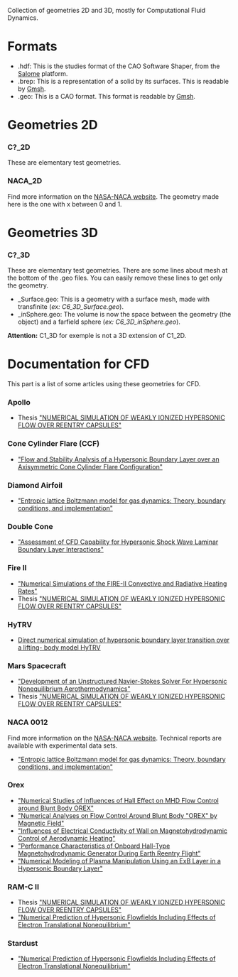Collection of geometries 2D and 3D, mostly for Computational Fluid Dynamics.

# Formats
* .hdf: This is the studies format of the CAO Software Shaper, from the [Salome](https://docs.salome-platform.org/latest/main/index.html) platform.
* .brep: This is a representation of a solid by its surfaces. This is readable by [Gmsh](https://gmsh.info/).
* .geo: This is a CAO format. This format is readable by [Gmsh](https://gmsh.info/).

# Geometries 2D

### C?_2D
These are elementary test geometries.

### NACA_2D
Find more information on the [NASA-NACA website](https://turbmodels.larc.nasa.gov/naca0012_val.html). The geometry made here is the one with x between 0 and 1.

# Geometries 3D

### C?_3D
These are elementary test geometries. There are some lines about mesh at the bottom of the .geo files. You can easily remove these lines to get only the geometry.

* _Surface.geo: This is a geometry with a surface mesh, made with transfinite (_ex: C6_3D_Surface.geo_).
* _inSphere.geo: The volume is now the space between the geometry (the object) and a farfield sphere (_ex: C6_3D_inSphere.geo_).

**Attention:** C1_3D for exemple is not a 3D extension of C1_2D.


# Documentation for CFD
This part is a list of some articles using these geometries for CFD.

### Apollo
* Thesis ["NUMERICAL SIMULATION OF
  WEAKLY IONIZED HYPERSONIC
  FLOW OVER REENTRY CAPSULES"](https://web.archive.org/web/20170809050846id_/http://ngpdlab.engin.umich.edu/files/papers/Scalabrin.pdf)

[//]: <> (<img src="./img/Apollo_2D.png" alt="Test" style="height: 50px; width:50px;"/>)

### Cone Cylinder Flare (CCF)
* ["Flow and Stability Analysis of a Hypersonic Boundary Layer over an Axisymmetric Cone Cylinder Flare Configuration"](https://arc.aiaa.org/doi/abs/10.2514/6.2019-2115)

### Diamond Airfoil
* ["Entropic
  lattice Boltzmann model for gas dynamics: Theory,
  boundary conditions, and implementation"](https://journals.aps.org/pre/abstract/10.1103/PhysRevE.93.063302)

### Double Cone
* ["Assessment of CFD Capability for Hypersonic Shock
  Wave Laminar Boundary Layer Interactions"](https://www.mdpi.com/2226-4310/4/2/25)

### Fire II
* ["Numerical Simulations of the FIRE-II Convective and
  Radiative Heating Rates"](https://arc.aiaa.org/doi/abs/10.2514/6.2007-4044)
* Thesis ["NUMERICAL SIMULATION OF
    WEAKLY IONIZED HYPERSONIC
    FLOW OVER REENTRY CAPSULES"](https://web.archive.org/web/20170809050846id_/http://ngpdlab.engin.umich.edu/files/papers/Scalabrin.pdf)

### HyTRV
* [Direct numerical simulation of hypersonic
  boundary layer transition over a lifting-
  body model HyTRV](https://link.springer.com/content/pdf/10.1186/s42774-021-00082-x.pdf?pdf=button%20sticky)

### Mars Spacecraft
* ["Development of an Unstructured Navier-Stokes Solver
  For Hypersonic Nonequilibrium Aerothermodynamics"](https://arc.aiaa.org/doi/abs/10.2514/6.2005-5203)
* Thesis ["NUMERICAL SIMULATION OF
  WEAKLY IONIZED HYPERSONIC
  FLOW OVER REENTRY CAPSULES"](https://web.archive.org/web/20170809050846id_/http://ngpdlab.engin.umich.edu/files/papers/Scalabrin.pdf)

### NACA 0012
Find more information on the [NASA-NACA website](https://turbmodels.larc.nasa.gov/naca0012_val.html).
Technical reports are available with experimental data sets.
* ["Entropic
  lattice Boltzmann model for gas dynamics: Theory,
  boundary conditions, and implementation"](https://journals.aps.org/pre/abstract/10.1103/PhysRevE.93.063302)

### Orex
* ["Numerical Studies of Influences of Hall Effect on MHD Flow
  Control around Blunt Body OREX"](https://arc.aiaa.org/doi/abs/10.2514/6.2004-2561)
* ["Numerical Analyses on Flow Control Around Blunt Body "OREX" by Magnetic Field"](https://arc.aiaa.org/doi/abs/10.2514/6.2003-3760)
* ["Influences of Electrical Conductivity of Wall on
  Magnetohydrodynamic Control of Aerodynamic Heating"](https://arc.aiaa.org/doi/abs/10.2514/1.13770?journalCode=jsr)
* ["Performance Characteristics of Onboard Hall-Type
  Magnetohydrodynamic Generator
  During Earth Reentry Flight"](https://arc.aiaa.org/doi/abs/10.2514/1.B35364)
* ["Numerical Modeling of Plasma Manipulation Using an
  ExB Layer in a Hypersonic Boundary Layer"](https://arc.aiaa.org/doi/abs/10.2514/6.2009-3732)

### RAM-C II
* Thesis ["NUMERICAL SIMULATION OF
  WEAKLY IONIZED HYPERSONIC
  FLOW OVER REENTRY CAPSULES"](https://web.archive.org/web/20170809050846id_/http://ngpdlab.engin.umich.edu/files/papers/Scalabrin.pdf)
* ["Numerical Prediction of Hypersonic Flowfields Including Effects
  of Electron Translational Nonequilibrium"](https://arc.aiaa.org/doi/10.2514/1.T3963)

### Stardust
* ["Numerical Prediction of Hypersonic Flowfields Including Effects
  of Electron Translational Nonequilibrium"](https://arc.aiaa.org/doi/10.2514/1.T3963)

